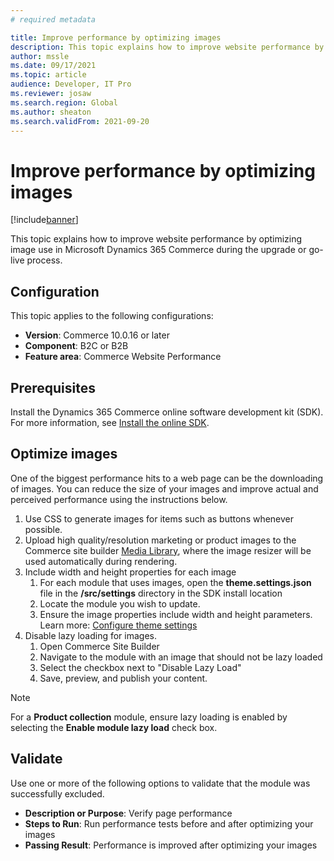 ```yaml
---
# required metadata

title: Improve performance by optimizing images
description: This topic explains how to improve website performance by optimizing image use in Microsoft Dynamics 365 Commerce.
author: mssle
ms.date: 09/17/2021
ms.topic: article
audience: Developer, IT Pro
ms.reviewer: josaw
ms.search.region: Global
ms.author: sheaton
ms.search.validFrom: 2021-09-20
---
```


# Improve performance by optimizing images

[!include[banner](../includes/banner.md)]

This topic explains how to improve website performance by optimizing image use in Microsoft Dynamics 365 Commerce during the upgrade or go-live process. 

## Configuration
This topic applies to the following configurations: 

- **Version**: Commerce 10.0.16 or later
- **Component**: B2C or B2B 
- **Feature area**: Commerce Website Performance

## Prerequisites
Install the Dynamics 365 Commerce online software development kit (SDK). For more information, see [Install the online SDK](../dev-itpro/ecommerce-platform-sdk.md).

## Optimize images

One of the biggest performance hits to a web page can be the downloading of images. You can reduce the size of your images and improve actual and perceived performance using the instructions below.

1. Use CSS to generate images for items such as buttons whenever possible.
2. Upload high quality/resolution marketing or product images to the Commerce site builder [Media Library](../dam-overview.md), where the image resizer will be used automatically during rendering.
3. Include width and height properties for each image
    1. For each module that uses images, open the **theme.settings.json** file in the **/src/settings** directory in the SDK install location
    2. Locate the module you wish to update. 
    3. Ensure the image properties include width and height parameters. Learn more: [Configure theme settings](../e-commerce-extensibility/configure-theme-settings.md)
4. Disable lazy loading for images. 
    1. Open Commerce Site Builder
    2. Navigate to the module with an image that should not be lazy loaded
    3. Select the checkbox next to "Disable Lazy Load"
    4. Save, preview, and publish your content.
  
> [!NOTE]
> For a **Product collection** module, ensure lazy loading is enabled by selecting the **Enable module lazy load** check box.

## Validate 

Use one or more of the following options to validate that the module was successfully excluded.

- **Description or Purpose**: Verify page performance
- **Steps to Run**:  Run performance tests before and after optimizing your images
- **Passing Result**: Performance is improved after optimizing your images



  
